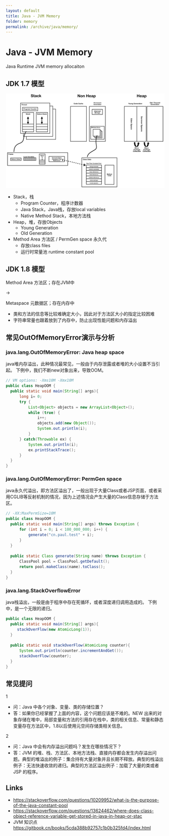 ```yaml
---
layout: default
title: Java - JVM Memory
folder: memory
permalink: /archive/java/memory/
---
```


# Java - JVM Memory

Java Runtime JVM memory allocaiton

## JDK 1.7 模型

![java-memory](img/java-memory.png)

- Stack，栈
  - Program Counter，程序计数器
  - Java Stack，Java栈，存放local variables
  - Native Method Stack，本地方法栈
- Heap，堆，存放Objects
  - Young Generation
  - Old Generation
- Method Area 方法区 / PermGen space 永久代
  - 存放class files
  - 运行时常量池 runtime constant pool

## JDK 1.8 模型

Method Area 方法区；存在JVM中

-> 

Metaspace 元数据区；存在内存中

- 类和方法的信息等比较难确定大小，因此对于方法区大小的指定比较困难
- 字符串常量也跟着放到了内存中，防止出现性能问题和内存溢出

## 常见OutOfMemoryError演示与分析

### java.lang.OutOfMemoryError: Java heap space

java堆内存溢出，此种情况最常见，一般由于内存泄露或者堆的大小设置不当引起。
下例中，我们不断new对象出来，导致OOM。

~~~ java
// VM options: -Xms10M -Xmx10M
public class HeapOOM {
  public static void main(String[] args){
      long i= 0;
      try {
          List<Object> objects = new ArrayList<Object>();
          while (true) {
              i++;
              objects.add(new Object());
              System.out.println(i);
          }
      } catch(Throwable ex) {
          System.out.println(i);
          ex.printStackTrace();
      }
  }
}
~~~

### java.lang.OutOfMemoryError: PermGen space

java永久代溢出，即方法区溢出了，一般出现于大量Class或者JSP页面，或者采用CGLIB等反射机制的情况，因为上述情况会产生大量的Class信息存储于方法区。

~~~ java
// -XX:MaxPermSize=10M
public class HeapOOM {
  public static void main(String[] args) throws Exception {
      for (int i = 0; i < 100_000_000; i++) {
          generate("cn.paul.test" + i);
      }
  }

  public static Class generate(String name) throws Exception {
      ClassPool pool = ClassPool.getDefault();
      return pool.makeClass(name).toClass();
  }
}
~~~

### java.lang.StackOverflowError

java栈溢出，一般是由于程序中存在死循环，或者深度递归调用造成的。
下例中，是一个无限的递归。

~~~ java
public class HeapOOM {
  public static void main(String[] args){
     stackOverFlow(new AtomicLong(1));
  }

  public static void stackOverFlow(AtomicLong counter){
      System.out.println(counter.incrementAndGet());
      stackOverFlow(counter);
  }
}
~~~

## 常见提问

1
- 问：Java 中各个对象、变量、类的存储位置？
- 答：如果你已经掌握了上面的内容，这个问题应该是不难的。NEW 出来的对象存储在堆中，局部变量和方法的引用存在栈中，类的相关信息、常量和静态变量存在方法区中，1.8以后使用元空间存储类相关信息。

2
- 问：Java 中会有内存溢出问题吗？发生在哪些情况下？
- 答：JVM 的堆、栈、方法区、本地方法栈、直接内存都会发生内存溢出问题。典型的堆溢出的例子：集合持有大量对象并且长期不释放。典型的栈溢出例子：无法快速收敛的递归。典型的方法区溢出例子：加载了大量的类或者 JSP 的程序。

## Links
- <https://stackoverflow.com/questions/10209952/what-is-the-purpose-of-the-java-constant-pool>
- <https://stackoverflow.com/questions/13624462/where-does-class-object-reference-variable-get-stored-in-java-in-heap-or-stac>
- JVM 知识点 <https://gitbook.cn/books/5cda388b92757c1b0b325fd4/index.html>

